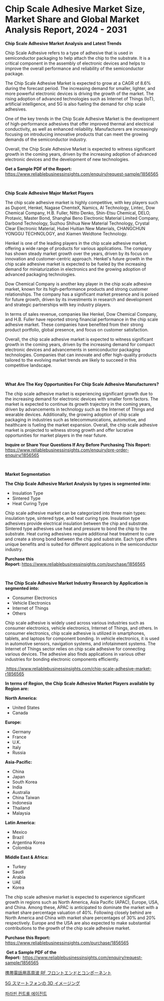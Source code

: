 <p><h1>Chip Scale Adhesive Market Size, Market Share and Global Market Analysis Report, 2024 - 2031</h1></p><p><strong>Chip Scale Adhesive Market Analysis and Latest Trends</strong></p>
<p><p>Chip Scale Adhesive refers to a type of adhesive that is used in semiconductor packaging to help attach the chip to the substrate. It is a critical component in the assembly of electronic devices and helps to improve the overall performance and reliability of the semiconductor package.</p><p>The Chip Scale Adhesive Market is expected to grow at a CAGR of 8.6% during the forecast period. The increasing demand for smaller, lighter, and more powerful electronic devices is driving the growth of the market. The rising adoption of advanced technologies such as Internet of Things (IoT), artificial intelligence, and 5G is also fueling the demand for chip scale adhesives.</p><p>One of the key trends in the Chip Scale Adhesive Market is the development of high-performance adhesives that offer improved thermal and electrical conductivity, as well as enhanced reliability. Manufacturers are increasingly focusing on introducing innovative products that can meet the growing demands of the semiconductor industry.</p><p>Overall, the Chip Scale Adhesive Market is expected to witness significant growth in the coming years, driven by the increasing adoption of advanced electronic devices and the development of new technologies.</p></p>
<p><strong>Get a Sample PDF of the Report:&nbsp;</strong> <a href="https://www.reliablebusinessinsights.com/enquiry/request-sample/1856565">https://www.reliablebusinessinsights.com/enquiry/request-sample/1856565</a></p>
<p>&nbsp;</p>
<p><strong>Chip Scale Adhesive Major Market Players</strong></p>
<p><p>The chip scale adhesive market is highly competitive, with key players such as Dupont, Henkel, Nagase ChemteX, Namics, AI Technology, Lintec, Dow Chemical Company, H.B. Fuller, Nitto Denko, Shin-Etsu Chemical, DELO, Protavic, Master Bond, Shanghai Beno Electronic Material Limited Company, Darbond Technology, Suzhou Shihua New Material Technology, Crystal Clear Electronic Material, Hubei Huitian New Materials, CHANGCHUN YONGGU TECHNOLOGY, and Xiamen Weldtone Technology.</p><p>Henkel is one of the leading players in the chip scale adhesive market, offering a wide range of products for various applications. The company has shown steady market growth over the years, driven by its focus on innovation and customer-centric approach. Henkel's future growth in the chip scale adhesive market is expected to be fueled by the increasing demand for miniaturization in electronics and the growing adoption of advanced packaging technologies.</p><p>Dow Chemical Company is another key player in the chip scale adhesive market, known for its high-performance products and strong customer relationships. The company has a significant market presence and is poised for future growth, driven by its investments in research and development and strategic partnerships with key industry players.</p><p>In terms of sales revenue, companies like Henkel, Dow Chemical Company, and H.B. Fuller have reported strong financial performance in the chip scale adhesive market. These companies have benefited from their strong product portfolio, global presence, and focus on customer satisfaction.</p><p>Overall, the chip scale adhesive market is expected to witness significant growth in the coming years, driven by the increasing demand for compact electronic devices and advancements in semiconductor packaging technologies. Companies that can innovate and offer high-quality products tailored to the evolving market trends are likely to succeed in this competitive landscape.</p></p>
<p>&nbsp;</p>
<p><strong>What Are The Key Opportunities For Chip Scale Adhesive Manufacturers?</strong></p>
<p><p>The chip scale adhesive market is experiencing significant growth due to the increasing demand for electronic devices with smaller form factors. The market is expected to continue its growth trajectory in the coming years, driven by advancements in technology such as the Internet of Things and wearable devices. Additionally, the growing adoption of chip scale packaging in industries such as telecommunications, automotive, and healthcare is fueling the market expansion. Overall, the chip scale adhesive market is projected to witness strong growth and offer lucrative opportunities for market players in the near future.</p></p>
<p><strong>Inquire or Share Your Questions If Any Before Purchasing This Report:</strong> <a href="https://www.reliablebusinessinsights.com/enquiry/pre-order-enquiry/1856565">https://www.reliablebusinessinsights.com/enquiry/pre-order-enquiry/1856565</a></p>
<p>&nbsp;</p>
<p><strong>Market Segmentation</strong></p>
<p><strong>The Chip Scale Adhesive Market Analysis by types is segmented into:</strong></p>
<p><ul><li>Insulation Type</li><li>Sintered Type</li><li>Heat Curing Type</li></ul></p>
<p><p>Chip scale adhesive market can be categorized into three main types: insulation type, sintered type, and heat curing type. Insulation type adhesives provide electrical insulation between the chip and substrate. Sintered type adhesives use heat and pressure to bond the chip to the substrate. Heat curing adhesives require additional heat treatment to cure and create a strong bond between the chip and substrate. Each type offers unique benefits and is suited for different applications in the semiconductor industry.</p></p>
<p><strong>Purchase this Report:&nbsp;</strong><a href="https://www.reliablebusinessinsights.com/purchase/1856565">https://www.reliablebusinessinsights.com/purchase/1856565</a></p>
<p>&nbsp;</p>
<p><strong>The Chip Scale Adhesive Market Industry Research by Application is segmented into:</strong></p>
<p><ul><li>Consumer Electronics</li><li>Vehicle Electronics</li><li>Internet of Things</li><li>Others</li></ul></p>
<p><p>Chip scale adhesive is widely used across various industries such as consumer electronics, vehicle electronics, Internet of Things, and others. In consumer electronics, chip scale adhesive is utilized in smartphones, tablets, and laptops for component bonding. In vehicle electronics, it is used in automotive sensors, navigation systems, and infotainment systems. The Internet of Things sector relies on chip scale adhesive for connecting various devices. The adhesive also finds applications in various other industries for bonding electronic components efficiently.</p></p>
<p><a href="https://www.reliablebusinessinsights.com/chip-scale-adhesive-market-r1856565">&nbsp;https://www.reliablebusinessinsights.com/chip-scale-adhesive-market-r1856565</a></p>
<p><strong>In terms of Region, the Chip Scale Adhesive Market Players available by Region are:</strong></p>
<p>
    <p> <strong> North America: </strong>
        <ul>
            <li>United States</li>
            <li>Canada</li>
        </ul>
        </p> 
    <p> <strong> Europe: </strong>
        <ul>
            <li>Germany</li>
            <li>France</li>
            <li>U.K.</li>
            <li>Italy</li>
            <li>Russia</li>
        </ul>
        </p> 
    <p> <strong> Asia-Pacific: </strong>
        <ul>
            <li>China</li>
            <li>Japan</li>
            <li>South Korea</li>
            <li>India</li>
            <li>Australia</li>
            <li>China Taiwan</li>
            <li>Indonesia</li>
            <li>Thailand</li>
            <li>Malaysia</li>
        </ul>
        </p> 
    <p> <strong> Latin America: </strong>
        <ul>
            <li>Mexico</li>
            <li>Brazil</li>
            <li>Argentina Korea</li>
            <li>Colombia</li>
        </ul>
        </p> 
    <p> <strong> Middle East & Africa: </strong>
        <ul>
            <li>Turkey</li>
            <li>Saudi</li>
            <li>Arabia</li>
            <li>UAE</li>
            <li>Korea</li>
        </ul>
    </p>
    </p>
<p><p>The chip scale adhesive market is expected to experience significant growth in regions such as North America, Asia Pacific (APAC), Europe, USA, and China. Among these, APAC is anticipated to dominate the market with a market share percentage valuation of 40%. Following closely behind are North America and China with market share percentages of 30% and 20% respectively. Europe and the USA are also expected to make substantial contributions to the growth of the chip scale adhesive market.</p></p>
<p><strong>Purchase this Report: </strong><a href="https://www.reliablebusinessinsights.com/purchase/1856565">https://www.reliablebusinessinsights.com/purchase/1856565</a></p>
<p>&nbsp;<strong>Get a Sample PDF of the Report:&nbsp;&nbsp;</strong><a href="https://www.reliablebusinessinsights.com/enquiry/request-sample/1856565">https://www.reliablebusinessinsights.com/enquiry/request-sample/1856565</a></p>
<p><strong></strong></p>
<p><p><a href="https://github.com/hilmi-2a/Market-Research-Report-List-2/blob/main/2151321124328.md">携帯電話用高周波 RF フロントエンドとコンポーネント</a></p><p><a href="https://github.com/jkjreqjscoxx7/Market-Research-Report-List-2/blob/main/4642321124327.md">5G スマートフォンの 3D イメージング</a></p><p><a href="https://medium.com/@emmettsaynford43546/%ED%8C%8C%EB%9D%BC%ED%95%80-%EC%A0%9C%EC%96%B4%EC%A0%9C-%EC%8B%9C%EC%9E%A5-%EA%B7%9C%EB%AA%A8-%EC%8B%9C%EC%9E%A5-%EC%A0%84%EB%A7%9D-%EB%B0%8F-%EC%8B%9C%EC%9E%A5-%EC%98%88%EC%B8%A1-2024%EB%85%84%EB%B6%80%ED%84%B0-2031%EB%85%84%EA%B9%8C%EC%A7%80-129f6a4ec468">파라핀 컨트롤 에이전트</a></p></p>